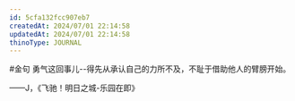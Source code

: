 ```yaml
---
id: 5cfa132fcc907eb7
createdAt: 2024/07/01 22:14:58
updatedAt: 2024/07/01 22:14:58
thinoType: JOURNAL
---
```

#金句 勇气这回事儿--得先从承认自己的力所不及，不耻于借助他人的臂膀开始。

——J，《飞驰！明日之城-乐园在即》